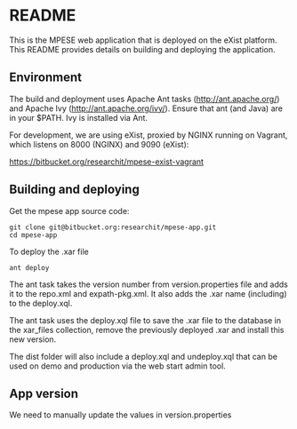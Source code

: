 # README

This is the MPESE web application that is deployed on the eXist
platform. This README provides details on building and deploying the
application.

## Environment

The build and deployment uses Apache Ant tasks (http://ant.apache.org/)
and Apache Ivy (http://ant.apache.org/ivy/). Ensure that ant (and Java)
are in your $PATH. Ivy is installed via Ant.

For development, we are using eXist, proxied by NGINX running on
Vagrant, which listens on 8000 (NGINX) and 9090 (eXist):

https://bitbucket.org/researchit/mpese-exist-vagrant


## Building and deploying

Get the mpese app source code:

```
git clone git@bitbucket.org:researchit/mpese-app.git
cd mpese-app
```

To deploy the .xar file

```
ant deploy
```

The ant task takes the version number from version.properties file and
adds it to the repo.xml and expath-pkg.xml. It also adds the .xar name
(including) to the deploy.xql.

The ant task uses the deploy.xql file to save the .xar file to the
database in the xar_files collection, remove the previously deployed
.xar and install this new version.

The dist folder will also include a deploy.xql and undeploy.xql
that can be used on demo and production via the web start admin tool.

## App version

We need to manually update the values in version.properties